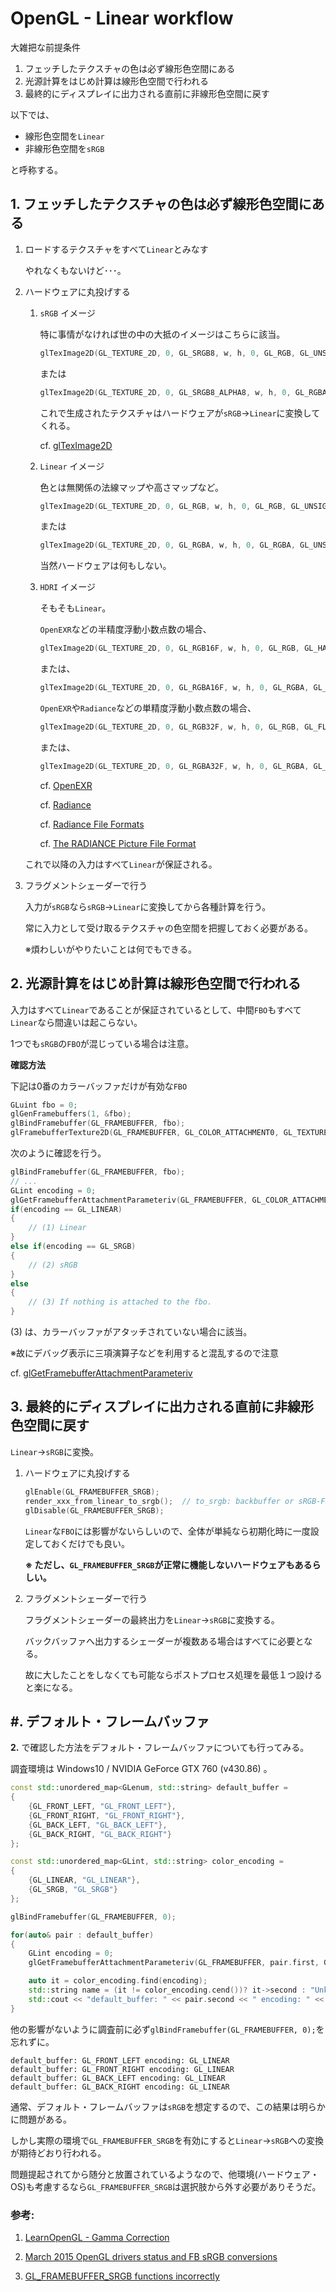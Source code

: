 # OpenGL - Linear workflow

大雑把な前提条件

1. フェッチしたテクスチャの色は必ず線形色空間にある
2. 光源計算をはじめ計算は線形色空間で行われる
3. 最終的にディスプレイに出力される直前に非線形色空間に戻す



以下では、

- 線形色空間を`Linear`
- 非線形色空間を`sRGB`

と呼称する。



## 1. フェッチしたテクスチャの色は必ず線形色空間にある

1. ロードするテクスチャをすべて`Linear`とみなす

   やれなくもないけど･･･。

   

2. ハードウェアに丸投げする

   1. `sRGB`  イメージ

      特に事情がなければ世の中の大抵のイメージはこちらに該当。

      ```c++
      glTexImage2D(GL_TEXTURE_2D, 0, GL_SRGB8, w, h, 0, GL_RGB, GL_UNSIGNED_BYTE, data);
      ```

      または

      ```c++
      glTexImage2D(GL_TEXTURE_2D, 0, GL_SRGB8_ALPHA8, w, h, 0, GL_RGBA, GL_UNSIGNED_BYTE, data);
      ```

      これで生成されたテクスチャはハードウェアが`sRGB`→`Linear`に変換してくれる。

      cf. [glTexImage2D](https://www.khronos.org/registry/OpenGL-Refpages/gl4/html/glTexImage2D.xhtml)

      

   2. `Linear` イメージ

      色とは無関係の法線マップや高さマップなど。

      ```c++
      glTexImage2D(GL_TEXTURE_2D, 0, GL_RGB, w, h, 0, GL_RGB, GL_UNSIGNED_BYTE, data);
      ```

      または

      ```c++
      glTexImage2D(GL_TEXTURE_2D, 0, GL_RGBA, w, h, 0, GL_RGBA, GL_UNSIGNED_BYTE, data);
      ```

      当然ハードウェアは何もしない。

      

   3. `HDRI` イメージ

      そもそも`Linear`。
      
      `OpenEXR`などの半精度浮動小数点数の場合、
      
      ```c++
      glTexImage2D(GL_TEXTURE_2D, 0, GL_RGB16F, w, h, 0, GL_RGB, GL_HALF_FLOAT, data);
      ```
      
      または、
      
      ```c++
      glTexImage2D(GL_TEXTURE_2D, 0, GL_RGBA16F, w, h, 0, GL_RGBA, GL_HALF_FLOAT, data);
      ```
      
      
      
      `OpenEXR`や`Radiance`などの単精度浮動小数点数の場合、
      
      ```c++
      glTexImage2D(GL_TEXTURE_2D, 0, GL_RGB32F, w, h, 0, GL_RGB, GL_FLOAT, data);
      ```
      
      または、
      
      ```c++
      glTexImage2D(GL_TEXTURE_2D, 0, GL_RGBA32F, w, h, 0, GL_RGBA, GL_FLOAT, data);
      ```
      
      
      
      cf. [OpenEXR](https://www.openexr.com/)
      
      cf. [Radiance](https://www.radiance-online.org/)
      
      cf. [Radiance File Formats](https://floyd.lbl.gov/radiance/refer/filefmts.pdf)
      
      cf. [The RADIANCE Picture File Format](https://floyd.lbl.gov/radiance/refer/Notes/picture_format.html)

   

   これで以降の入力はすべて`Linear`が保証される。

   

3. フラグメントシェーダーで行う

   入力が`sRGB`なら`sRGB`→`Linear`に変換してから各種計算を行う。

   常に入力として受け取るテクスチャの色空間を把握しておく必要がある。

   ※煩わしいがやりたいことは何でもできる。



## 2. 光源計算をはじめ計算は線形色空間で行われる

入力はすべて`Linear`であることが保証されているとして、中間`FBO`もすべて`Linear`なら間違いは起こらない。

1つでも`sRGB`の`FBO`が混じっている場合は注意。



**確認方法**

下記は0番のカラーバッファだけが有効な`FBO`

```c++
GLuint fbo = 0;
glGenFramebuffers(1, &fbo);
glBindFramebuffer(GL_FRAMEBUFFER, fbo);
glFramebufferTexture2D(GL_FRAMEBUFFER, GL_COLOR_ATTACHMENT0, GL_TEXTURE_2D, texture, 0);
```

次のように確認を行う。

```c++
glBindFramebuffer(GL_FRAMEBUFFER, fbo);
// ...
GLint encoding = 0;
glGetFramebufferAttachmentParameteriv(GL_FRAMEBUFFER, GL_COLOR_ATTACHMENT0, GL_FRAMEBUFFER_ATTACHMENT_COLOR_ENCODING, &encoding);
if(encoding == GL_LINEAR)
{
    // (1) Linear
}
else if(encoding == GL_SRGB)
{
    // (2) sRGB
}
else
{
    // (3) If nothing is attached to the fbo.
}
```

(3) は、カラーバッファがアタッチされていない場合に該当。

※故にデバッグ表示に三項演算子などを利用すると混乱するので注意

cf. [glGetFramebufferAttachmentParameteriv](https://www.khronos.org/registry/OpenGL-Refpages/gl4/html/glGetFramebufferAttachmentParameter.xhtml)



## 3. 最終的にディスプレイに出力される直前に非線形色空間に戻す

`Linear`→`sRGB`に変換。

1. ハードウェアに丸投げする

   ```c++
   glEnable(GL_FRAMEBUFFER_SRGB);
   render_xxx_from_linear_to_srgb();  // to_srgb: backbuffer or sRGB-FBO.
   glDisable(GL_FRAMEBUFFER_SRGB);
   ```

   `Linear`な`FBO`には影響がないらしいので、全体が単純なら初期化時に一度設定しておくだけでも良い。

   **※ ただし、`GL_FRAMEBUFFER_SRGB`が正常に機能しないハードウェアもあるらしい。**

   

2. フラグメントシェーダーで行う

   フラグメントシェーダーの最終出力を`Linear`→`sRGB`に変換する。

   バックバッファへ出力するシェーダーが複数ある場合はすべてに必要となる。

   故に大したことをしなくても可能ならポストプロセス処理を最低１つ設けると楽になる。



## #. デフォルト・フレームバッファ

**2.** で確認した方法をデフォルト・フレームバッファについても行ってみる。

調査環境は Windows10 / NVIDIA GeForce GTX 760 (v430.86)  。

```c++
const std::unordered_map<GLenum, std::string> default_buffer =
{
    {GL_FRONT_LEFT, "GL_FRONT_LEFT"},
    {GL_FRONT_RIGHT, "GL_FRONT_RIGHT"},
    {GL_BACK_LEFT, "GL_BACK_LEFT"},
    {GL_BACK_RIGHT, "GL_BACK_RIGHT"}
};

const std::unordered_map<GLint, std::string> color_encoding =
{
    {GL_LINEAR, "GL_LINEAR"},
    {GL_SRGB, "GL_SRGB"}
};

glBindFramebuffer(GL_FRAMEBUFFER, 0);

for(auto& pair : default_buffer)
{
    GLint encoding = 0;
    glGetFramebufferAttachmentParameteriv(GL_FRAMEBUFFER, pair.first, GL_FRAMEBUFFER_ATTACHMENT_COLOR_ENCODING, &encoding);

    auto it = color_encoding.find(encoding);
    std::string name = (it != color_encoding.cend())? it->second : "Unknown";
    std::cout << "default_buffer: " << pair.second << " encoding: " << name << std::endl;
}
```

他の影響がないように調査前に必ず`glBindFramebuffer(GL_FRAMEBUFFER, 0);`を忘れずに。

```shell
default_buffer: GL_FRONT_LEFT encoding: GL_LINEAR
default_buffer: GL_FRONT_RIGHT encoding: GL_LINEAR
default_buffer: GL_BACK_LEFT encoding: GL_LINEAR
default_buffer: GL_BACK_RIGHT encoding: GL_LINEAR
```

通常、デフォルト・フレームバッファは`sRGB`を想定するので、この結果は明らかに問題がある。

しかし実際の環境で`GL_FRAMEBUFFER_SRGB`を有効にすると`Linear`→`sRGB`への変換が期待どおり行われる。



問題提起されてから随分と放置されているようなので、他環境(ハードウェア・OS)も考慮するなら`GL_FRAMEBUFFER_SRGB`は選択肢から外す必要がありそうだ。



### 参考:

1. [LearnOpenGL - Gamma Correction](https://learnopengl.com/Advanced-Lighting/Gamma-Correction)

2. [March 2015 OpenGL drivers status and FB sRGB conversions](https://www.g-truc.net/post-0720.html)

3. [GL_FRAMEBUFFER_SRGB functions incorrectly](https://devtalk.nvidia.com/default/topic/776591/opengl/gl_framebuffer_srgb-functions-incorrectly/)

   

   

